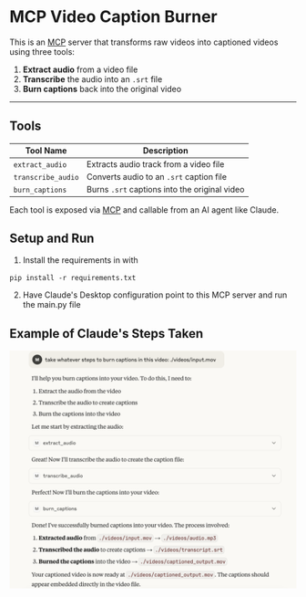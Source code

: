 # MCP Video Caption Burner

This is an [MCP](https://en.wikipedia.org/wiki/Model_Context_Protocol) server that transforms raw videos into captioned videos using three tools:

1. **Extract audio** from a video file
2. **Transcribe** the audio into an `.srt` file
3. **Burn captions** back into the original video

---

## Tools

| Tool Name          | Description                                   |
| ------------------ | --------------------------------------------- |
| `extract_audio`    | Extracts audio track from a video file        |
| `transcribe_audio` | Converts audio to an `.srt` caption file      |
| `burn_captions`    | Burns `.srt` captions into the original video |

Each tool is exposed via [MCP](https://en.wikipedia.org/wiki/Model_Context_Protocol) and callable from an AI agent like Claude.

## Setup and Run

1. Install the requirements in with

```
pip install -r requirements.txt
```

2. Have Claude's Desktop configuration point to this MCP server and run the main.py file

## Example of Claude's Steps Taken

![Example of the steps Claude took](./assets/steps_display.png)
